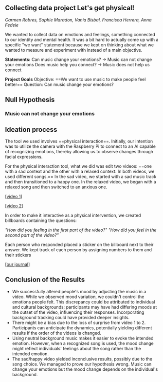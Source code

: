 ## Collecting data project Let's get physical! 
*Carmen Robres, Sophie Maradon, Vania Bisbal, Francisca Herrera, Anna Fedele*


We wanted to collect data on emotions and feelings, something connected to our identity and mental health. It was a bit hard to actually come up with a specific "we want" statement because we kept on thinking about what we wanted to measure and experiment with instead of a main objective.

**Statements:**
Can music change your emotions? -> Music can not change your emotions
Does music help you connect? -> Music does not help us connect

**Project Goals**
Objective: ==We want to use music to make people feel better==
Question: Can music change your emotions?

## Null Hypothesis
### Music can not change your emotions

## Ideation process
The tool we used involves ==physical interaction==. Initially, our intention was to utilize the camera with the Raspberry Pi to connect to an AI capable of recognizing emotions, thereby allowing us to observe changes through facial expressions.

For the physical interaction tool, what we did was edit two videos: ==one with a sad context and the other with a relaxed context. In both videos, we used different songs.== In the sad video, we started with a sad music track and then transitioned to a happy one. In the relaxed video, we began with a relaxed song and then switched to an anxious one.

[[video 1](https://youtu.be/vgvYHuiI424)]

[[video 2](https://youtu.be/WweWlX8CcDY)]

In order to make it interactive as a physical intervention, we created billboards containing the questions:

*"How did you feeling in the first part of the video?"*
*"How did you feel in the second part of the video?"*

Each person who responded placed a sticker on the billboard next to their answer. We kept track of each person by assigning numbers to them and their stickers

[[our journal](https://hackmd.io/@5Xw3T7P2Q4mDSSXn1KG2XA/SyZ8j0ljT/edit)]

## Conclusion of the Results
- We successfully altered people's mood by adjusting the music in a video.
While we observed mood variation, we couldn't control the emotions people felt. This discrepancy could be attributed to individual and cultural backgrounds; participants may have had differing moods at the outset of the video, influencing their responses. Incorporating background tracking could have provided deeper insights.
- There might be a bias due to the loss of surprise from video 1 to 2. Participants can anticipate the dynamics, potentially yielding different results if the order of the videos is changed.
- Using neutral background music makes it easier to evoke the intended emotion. However, when a recognized song is used, the mood change might reflect individuals' feelings about the song rather than the intended emotion.
- The sad/happy video yielded inconclusive results, possibly due to the song choice.
We managed to prove our hypothesis wrong. Music can change your emotions but the mood change depends on the individual's background.
